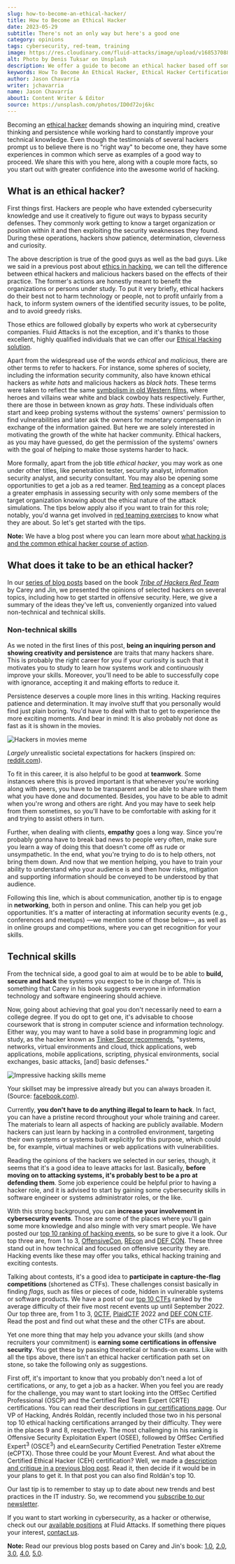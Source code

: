 ```yaml
---
slug: how-to-become-an-ethical-hacker/
title: How to Become an Ethical Hacker
date: 2023-05-29
subtitle: There's not an only way but here's a good one
category: opinions
tags: cybersecurity, red-team, training
image: https://res.cloudinary.com/fluid-attacks/image/upload/v1685370884/blog/how-to-become-an-ethical-hacker/cover_become_hacker.webp
alt: Photo by Denis Tuksar on Unsplash
description: We offer a guide to become an ethical hacker based off some information on common non-technical and technical skills hackers find useful for their role.
keywords: How To Become An Ethical Hacker, Ethical Hacker Certification, Ethical Hacking Training, Hacking Training, Ethical Hacking Requirements, Certification Path, Definition Of Ethical Hacker, Ethical Hacking, Pentesting
author: Jason Chavarría
writer: jchavarria
name: Jason Chavarría
about1: Content Writer & Editor
source: https://unsplash.com/photos/ID0d72oj6kc
---
```


Becoming an [ethical hacker](../what-is-ethical-hacking/) demands
showing an inquiring mind, creative thinking and persistence
while working hard to constantly improve your technical knowledge.
Even though the testimonials of several hackers prompt us to believe
there is no "right way" to become one,
they have some experiences in common
which serve as examples of a good way to proceed.
We share this with you here,
along with a couple more facts,
so you start out with greater confidence into the awesome world of hacking.

## What is an ethical hacker?

First things first.
Hackers are people who have extended cybersecurity knowledge
and use it creatively to figure out ways to bypass security defenses.
They commonly work getting to know a target organization or position within it
and then exploiting the security weaknesses they found.
During these operations,
hackers show patience, determination, cleverness and curiosity.

The above description is true of the good guys as well as the bad guys.
Like we said in a previous post about [ethics in hacking](../hacking-ethics/),
we can tell the difference between ethical hackers and malicious hackers
based on the effects of their practice.
The former's actions are honestly meant to benefit the organizations
or persons under study.
To put it very briefly,
ethical hackers do their best not to harm technology or people,
not to profit unfairly from a hack,
to inform system owners of the identified security issues,
to be polite,
and to avoid greedy risks.

Those ethics are followed globally by experts
who work at cybersecurity companies.
Fluid Attacks is not the exception,
and it's thanks to those excellent, highly qualified individuals
that we can offer our [Ethical Hacking solution](../../solutions/ethical-hacking/).

Apart from the widespread use of the words *ethical* and *malicious*,
there are other terms to refer to hackers.
For instance,
some spheres of society,
including the information security community,
also have known ethical hackers as *white hats*
and malicious hackers as *black hats*.
These terms were taken to reflect the same [symbolism in old Western films](https://books.google.com.co/books?id=aVnA8pQmS54C&lpg=PA26&pg=PA27#v=onepage&q&f=false),
where heroes and villains wear white and black cowboy hats respectively.
Further,
there are those in between known as *gray hats*.
These individuals often start and keep probing systems
without the systems' owners' permission
to find vulnerabilities
and later ask the owners for monetary compensation
in exchange of the information gained.
But here we are solely interested
in motivating the growth of the white hat hacker community.
Ethical hackers,
as you may have guessed,
do get the permission of the systems' owners
with the goal of helping to make those systems harder to hack.

More formally, apart from the job title *ethical hacker*,
you may work as one under other titles,
like penetration tester,
security analyst,
information security analyst,
and security consultant.
You may also be opening some opportunities to get a job as a red teamer.
[Red teaming](../what-is-red-team-in-cyber-security/)
as a concept places a greater emphasis in assessing security
with only some members of the target organization knowing
about the ethical nature of the attack simulations.
The tips below apply also if you want to train for this role;
notably, you'd wanna get involved in [red teaming exercises](../red-team-exercise/)
to know what they are about.
So let's get started with the tips.

<caution-box>

**Note:**
We have a blog post
where you can learn more about [what hacking is
and the common ethical hacker course of action](../what-is-ethical-hacking/).

</caution-box>

## What does it take to be an ethical hacker?

In our [series of blog posts](../tribe-of-hackers-1/)
based on the book [*Tribe of Hackers Red Team*](https://www.amazon.com/gp/product/B07VWHCQMR/ref=dbs_a_def_rwt_bibl_vppi_i2)
by Carey and Jin,
we presented the opinions of selected hackers on several topics,
including how to get started in offensive security.
Here, we give a summary of the ideas they've left us,
conveniently organized into valued non-technical and technical skills.

### Non-technical skills

As we noted in the first lines of this post,
**being an inquiring person and showing creativity and persistence** are traits
that many hackers share.
This is probably the right career for you
if your curiosity is such
that it motivates you to study to learn how systems work
and continuously improve your skills.
Moreover, you'll need to be able to successfully cope with ignorance,
accepting it
and making efforts to reduce it.

Persistence deserves a couple more lines in this writing.
Hacking requires patience and determination.
It may involve stuff that you personally would find just plain boring.
You'd have to deal with that to get to experience the more exciting moments.
And bear in mind:
It is also probably not done as fast as it is shown in the movies.

<div class="imgblock">

![Hackers in movies meme](https://res.cloudinary.com/fluid-attacks/image/upload/v1685370883/blog/how-to-become-an-ethical-hacker/hackers_in_movies_meme.webp)

<div class="title">

*Largely* unrealistic societal expectations for hackers
(inspired on: [reddit.com](https://www.reddit.com/r/ProgrammerHumor/comments/kbf1p7/why_do_they_portray_programmers_and_hackers_like/)).

</div>

</div>

To fit in this career,
it is also helpful to be good at **teamwork**.
Some instances where this is proved important is
that whenever you're working along with peers,
you have to be transparent
and be able to share with them what you have done and documented.
Besides,
you have to be able to admit when you're wrong and others are right.
And you may have to seek help from them sometimes,
so you'll have to be comfortable with asking for it
and trying to assist others in turn.

Further, when dealing with clients,
**empathy** goes a long way.
Since you're probably gonna have to break bad news to people very often,
make sure you learn a way of doing this
that doesn't come off as rude or unsympathetic.
In the end,
what you're trying to do is to help others,
not bring them down.
And now that we mention helping,
you have to train your ability to understand who your audience is
and then how risks, mitigation and supporting information should be conveyed
to be understood by that audience.

Following this line,
which is about communication,
another tip is to engage in **networking**,
both in person and online.
This can help you get job opportunities.
It's a matter of interacting at information security events
(e.g., conferences and meetups) —we mention some of those below—,
as well as in online groups and competitions,
where you can get recognition for your skills.

<div>
<cta-banner
buttontxt="Read more"
link="/solutions/ethical-hacking/"
title="Get started with Fluid Attacks' Ethical Hacking solution right now"
/>
</div>

## Technical skills

From the technical side,
a good goal to aim at would be to be able to **build, secure and hack**
the systems you expect to be in charge of.
This is something that Carey in his book suggests
everyone in information technology and software engineering should achieve.

Now, going about achieving that goal
you don't necessarily need to earn a college degree.
If you do opt to get one,
it's advisable to choose coursework that is strong in computer science
and information technology.
Either way, you may want to have a solid base in programming logic and study,
as the hacker known as [Tinker Secor recommends](../tribe-of-hackers-4/),
"systems, networks, virtual environments and cloud, thick applications,
web applications, mobile applications, scripting, physical environments,
social exchanges, basic attacks, \[and\] basic defenses."

<div class="imgblock">

![Impressive hacking skills meme](https://res.cloudinary.com/fluid-attacks/image/upload/v1685370883/blog/how-to-become-an-ethical-hacker/hacker_skills_meme.webp)

<div class="title">

Your skillset may be impressive already but you can always broaden it.
(Source: [facebook.com](https://m.facebook.com/monsterbroadband/photos/you-can-develop-your-hackerman-skills-too-as-a-first-troubleshooting-step-unplug/10154513222715843/?)).

</div>

</div>

Currently,
**you don't have to do anything illegal to learn to hack**.
In fact,
you can have a pristine record throughout your whole training and career.
The materials to learn all aspects of hacking are publicly available.
Modern hackers can just learn by hacking in a controlled environment,
targeting their own systems or systems built explicitly for this purpose,
which could be,
for example,
virtual machines or web applications with vulnerabilities.

Reading the opinions of the hackers we selected in our series,
though,
it seems that it's a good idea to leave attacks for last.
Basically,
**before moving on to attacking systems,
it's probably best to be a pro at defending them**.
Some job experience could be helpful prior to having a hacker role,
and it is advised to start by gaining some cybersecurity skills
in software engineer or systems administrator roles, or the like.

With this strong background,
you can **increase your involvement in cybersecurity events**.
Those are some of the places where you'll gain some more knowledge
and also mingle with very smart people.
We have posted our [top 10 ranking of hacking events](../top-10-offensive-security-events/),
so be sure to give it a look.
Our top three are, from 1 to 3, [OffensiveCon](https://www.offensivecon.org/),
[REcon](https://recon.cx/2022/index.html)
and [DEF CON](https://defcon.org/).
These three stand out
in how technical and focused on offensive security they are.
Hacking events like these may offer you talks,
ethical hacking training
and exciting contests.

Talking about contests,
it's a good idea to **participate in capture-the-flag competitions**
(shortened as CTFs).
These challenges consist basically in finding *flags*,
such as files or pieces of code,
hidden in vulnerable systems or software products.
We have a post of our [top 10 CTFs](../top-10-ctf-contests/)
ranked by the average difficulty
of their five most recent events up until September 2022.
Our top three are, from 1 to 3, [0CTF](https://ctftime.org/ctf/99),
[PlaidCTF](https://ctftime.org/ctf/10) 2022
and [DEF CON CTF](https://ctftime.org/ctf/2).
Read the post and find out what these and the other CTFs are about.

Yet one more thing that may help you advance your skills
(and show recruiters your commitment)
is **earning some certifications in offensive security**.
You get these by passing theoretical or hands-on exams.
Like with all the tips above,
there isn't an ethical hacker certification path set on stone,
so take the following only as suggestions.

First off,
it's important to know that you probably don't need a lot of certifications,
or any, to get a job as a hacker.
When you feel you are ready for the challenge,
you may want to start looking into the OffSec Certified Professional (OSCP)
and the Certified Red Team Expert (CRTE) certifications.
You can read their descriptions in [our certifications page](../../certifications/).
Our VP of Hacking, Andrés Roldán, recently included those two
in his personal top 10 ethical hacking certifications
arranged by their difficulty.
They were in the places 9 and 8, respectively.
The most challenging in his ranking is
Offensive Security Exploitation Expert (OSEE),
followed by OffSec Certified Expert<sup>3</sup> (OSCE<sup>3</sup>)
and eLearnSecurity Certified Penetration Tester eXtreme (eCPTX).
Those three could be your Mount Everest.
And what about the Certified Ethical Hacker (CEH) certification?
Well,
we made a [description and critique in a previous blog post](../certified-ethical-hacker-ceh/).
Read it,
then decide if it would be in your plans to get it.
In that post you can also find Roldán's top 10.

Our last tip is to remember to stay up to date about new trends
and best practices in the IT industry.
So, we recommend you [subscribe to our newsletter](../../subscription/).

If you want to start working in cybersecurity,
as a hacker or otherwise,
check out our [available positions](../../careers/) at Fluid Attacks.
If something there piques your interest, [contact us](../../contact-us/).

<caution-box>

**Note:**
Read our previous blog posts based on Carey and Jin's book:
[1.0](../tribe-of-hackers-1/),
[2.0](../tribe-of-hackers-2/),
[3.0](../tribe-of-hackers-3/),
[4.0](../tribe-of-hackers-4/),
[5.0](../tribe-of-hackers-5/).

</caution-box>
